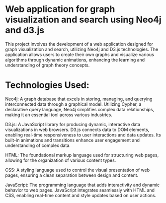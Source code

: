 # Web application for graph visualization and search using Neo4j and d3.js

This project involves the development of a web application designed for graph visualization and search, utilizing Neo4j and D3.js technologies. The application allows users to create their own graphs and visualize various algorithms through dynamic animations, enhancing the learning and understanding of graph theory concepts.

# Technologies Used:
Neo4j: 
A graph database that excels in storing, managing, and querying interconnected data through a graphical model. Utilizing Cypher, a declarative query language, Neo4j simplifies complex data relationships, making it an essential tool across various industries.

D3.js: 
A JavaScript library for producing dynamic, interactive data visualizations in web browsers. D3.js connects data to DOM elements, enabling real-time responsiveness to user interactions and data updates. Its built-in animations and transitions enhance user engagement and understanding of complex data.

HTML: 
The foundational markup language used for structuring web pages, allowing for the organization of various content types.

CSS: 
A styling language used to control the visual presentation of web pages, ensuring a clean separation between design and content.

JavaScript: 
The programming language that adds interactivity and dynamic behavior to web pages. JavaScript integrates seamlessly with HTML and CSS, enabling real-time content and style updates based on user actions.
